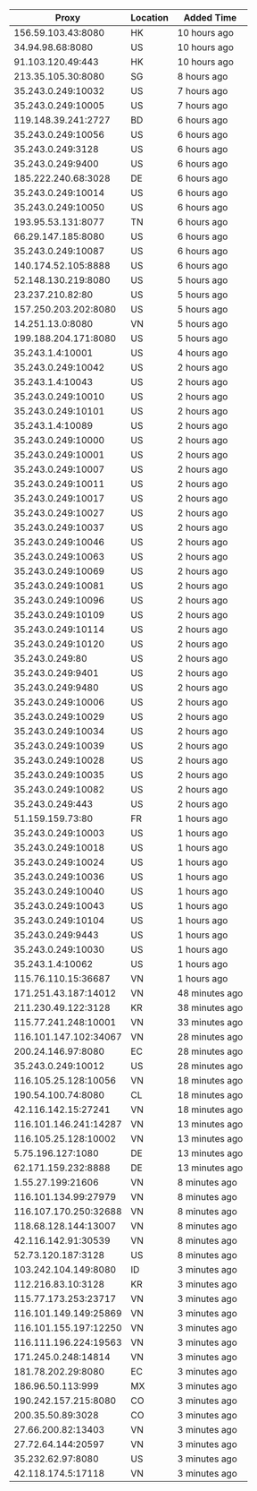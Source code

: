 | Proxy | Location | Added Time |
|---------|----------|------------|
| 156.59.103.43:8080 | HK | 10 hours ago |
| 34.94.98.68:8080 | US | 10 hours ago |
| 91.103.120.49:443 | HK | 10 hours ago |
| 213.35.105.30:8080 | SG | 8 hours ago |
| 35.243.0.249:10032 | US | 7 hours ago |
| 35.243.0.249:10005 | US | 7 hours ago |
| 119.148.39.241:2727 | BD | 6 hours ago |
| 35.243.0.249:10056 | US | 6 hours ago |
| 35.243.0.249:3128 | US | 6 hours ago |
| 35.243.0.249:9400 | US | 6 hours ago |
| 185.222.240.68:3028 | DE | 6 hours ago |
| 35.243.0.249:10014 | US | 6 hours ago |
| 35.243.0.249:10050 | US | 6 hours ago |
| 193.95.53.131:8077 | TN | 6 hours ago |
| 66.29.147.185:8080 | US | 6 hours ago |
| 35.243.0.249:10087 | US | 6 hours ago |
| 140.174.52.105:8888 | US | 6 hours ago |
| 52.148.130.219:8080 | US | 5 hours ago |
| 23.237.210.82:80 | US | 5 hours ago |
| 157.250.203.202:8080 | US | 5 hours ago |
| 14.251.13.0:8080 | VN | 5 hours ago |
| 199.188.204.171:8080 | US | 5 hours ago |
| 35.243.1.4:10001 | US | 4 hours ago |
| 35.243.0.249:10042 | US | 2 hours ago |
| 35.243.1.4:10043 | US | 2 hours ago |
| 35.243.0.249:10010 | US | 2 hours ago |
| 35.243.0.249:10101 | US | 2 hours ago |
| 35.243.1.4:10089 | US | 2 hours ago |
| 35.243.0.249:10000 | US | 2 hours ago |
| 35.243.0.249:10001 | US | 2 hours ago |
| 35.243.0.249:10007 | US | 2 hours ago |
| 35.243.0.249:10011 | US | 2 hours ago |
| 35.243.0.249:10017 | US | 2 hours ago |
| 35.243.0.249:10027 | US | 2 hours ago |
| 35.243.0.249:10037 | US | 2 hours ago |
| 35.243.0.249:10046 | US | 2 hours ago |
| 35.243.0.249:10063 | US | 2 hours ago |
| 35.243.0.249:10069 | US | 2 hours ago |
| 35.243.0.249:10081 | US | 2 hours ago |
| 35.243.0.249:10096 | US | 2 hours ago |
| 35.243.0.249:10109 | US | 2 hours ago |
| 35.243.0.249:10114 | US | 2 hours ago |
| 35.243.0.249:10120 | US | 2 hours ago |
| 35.243.0.249:80 | US | 2 hours ago |
| 35.243.0.249:9401 | US | 2 hours ago |
| 35.243.0.249:9480 | US | 2 hours ago |
| 35.243.0.249:10006 | US | 2 hours ago |
| 35.243.0.249:10029 | US | 2 hours ago |
| 35.243.0.249:10034 | US | 2 hours ago |
| 35.243.0.249:10039 | US | 2 hours ago |
| 35.243.0.249:10028 | US | 2 hours ago |
| 35.243.0.249:10035 | US | 2 hours ago |
| 35.243.0.249:10082 | US | 2 hours ago |
| 35.243.0.249:443 | US | 2 hours ago |
| 51.159.159.73:80 | FR | 1 hours ago |
| 35.243.0.249:10003 | US | 1 hours ago |
| 35.243.0.249:10018 | US | 1 hours ago |
| 35.243.0.249:10024 | US | 1 hours ago |
| 35.243.0.249:10036 | US | 1 hours ago |
| 35.243.0.249:10040 | US | 1 hours ago |
| 35.243.0.249:10043 | US | 1 hours ago |
| 35.243.0.249:10104 | US | 1 hours ago |
| 35.243.0.249:9443 | US | 1 hours ago |
| 35.243.0.249:10030 | US | 1 hours ago |
| 35.243.1.4:10062 | US | 1 hours ago |
| 115.76.110.15:36687 | VN | 1 hours ago |
| 171.251.43.187:14012 | VN | 48 minutes ago |
| 211.230.49.122:3128 | KR | 38 minutes ago |
| 115.77.241.248:10001 | VN | 33 minutes ago |
| 116.101.147.102:34067 | VN | 28 minutes ago |
| 200.24.146.97:8080 | EC | 28 minutes ago |
| 35.243.0.249:10012 | US | 28 minutes ago |
| 116.105.25.128:10056 | VN | 18 minutes ago |
| 190.54.100.74:8080 | CL | 18 minutes ago |
| 42.116.142.15:27241 | VN | 18 minutes ago |
| 116.101.146.241:14287 | VN | 13 minutes ago |
| 116.105.25.128:10002 | VN | 13 minutes ago |
| 5.75.196.127:1080 | DE | 13 minutes ago |
| 62.171.159.232:8888 | DE | 13 minutes ago |
| 1.55.27.199:21606 | VN | 8 minutes ago |
| 116.101.134.99:27979 | VN | 8 minutes ago |
| 116.107.170.250:32688 | VN | 8 minutes ago |
| 118.68.128.144:13007 | VN | 8 minutes ago |
| 42.116.142.91:30539 | VN | 8 minutes ago |
| 52.73.120.187:3128 | US | 8 minutes ago |
| 103.242.104.149:8080 | ID | 3 minutes ago |
| 112.216.83.10:3128 | KR | 3 minutes ago |
| 115.77.173.253:23717 | VN | 3 minutes ago |
| 116.101.149.149:25869 | VN | 3 minutes ago |
| 116.101.155.197:12250 | VN | 3 minutes ago |
| 116.111.196.224:19563 | VN | 3 minutes ago |
| 171.245.0.248:14814 | VN | 3 minutes ago |
| 181.78.202.29:8080 | EC | 3 minutes ago |
| 186.96.50.113:999 | MX | 3 minutes ago |
| 190.242.157.215:8080 | CO | 3 minutes ago |
| 200.35.50.89:3028 | CO | 3 minutes ago |
| 27.66.200.82:13403 | VN | 3 minutes ago |
| 27.72.64.144:20597 | VN | 3 minutes ago |
| 35.232.62.97:8080 | US | 3 minutes ago |
| 42.118.174.5:17118 | VN | 3 minutes ago |
